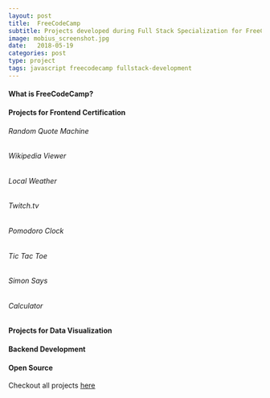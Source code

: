 ```yaml
---
layout: post
title:  FreeCodeCamp
subtitle: Projects developed during Full Stack Specialization for FreeCodeCamp
image: mobius_screenshot.jpg
date:   2018-05-19
categories: post
type: project
tags: javascript freecodecamp fullstack-development
---
```


#### What is FreeCodeCamp?



#### Projects for Frontend Certification

###### Random Quote Machine
###### Wikipedia Viewer
###### Local Weather
###### Twitch.tv
###### Pomodoro Clock
###### Tic Tac Toe
###### Simon Says
###### Calculator

#### Projects for Data Visualization




#### Backend Development



#### Open Source




Checkout all projects [here](https://akshatamohanty.github.io/freecodecamp-projects)
